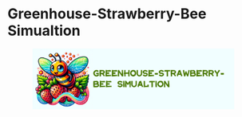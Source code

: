 # Greenhouse-Strawberry-Bee Simualtion
<p align="center" width="80%">
<img src="fig/logo2.png" style="width: 80%; min-width: 300px; display: block; margin: auto;">
</p>
